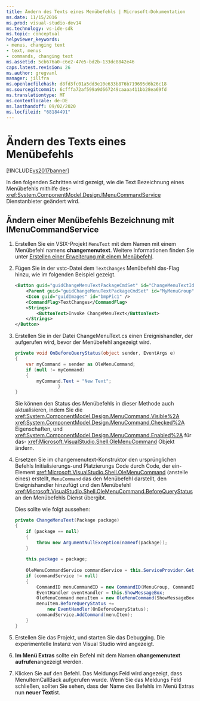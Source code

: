 ```yaml
---
title: Ändern des Texts eines Menübefehls | Microsoft-Dokumentation
ms.date: 11/15/2016
ms.prod: visual-studio-dev14
ms.technology: vs-ide-sdk
ms.topic: conceptual
helpviewer_keywords:
- menus, changing text
- text, menus
- commands, changing text
ms.assetid: 5cb676a0-c6e2-47e5-bd2b-133dc8842e46
caps.latest.revision: 26
ms.author: gregvanl
manager: jillfra
ms.openlocfilehash: d8fd3fc01a5dd3e10e633b876b719695d6b26c18
ms.sourcegitcommit: 6cfffa72af599a9d667249caaaa411bb28ea69fd
ms.translationtype: MT
ms.contentlocale: de-DE
ms.lasthandoff: 09/02/2020
ms.locfileid: "68184491"
---
```

# <a name="changing-the-text-of-a-menu-command"></a>Ändern des Texts eines Menübefehls
[!INCLUDE[vs2017banner](../includes/vs2017banner.md)]

In den folgenden Schritten wird gezeigt, wie die Text Bezeichnung eines Menübefehls mithilfe des- <xref:System.ComponentModel.Design.IMenuCommandService> Dienstanbieter geändert wird.  
  
## <a name="changing-a-menu-command-label-with-the-imenucommandservice"></a>Ändern einer Menübefehls Bezeichnung mit IMenuCommandService  
  
1. Erstellen Sie ein VSIX-Projekt `MenuText` mit dem Namen mit einem Menübefehl namens **changemenutext**. Weitere Informationen finden Sie unter [Erstellen einer Erweiterung mit einem Menübefehl](../extensibility/creating-an-extension-with-a-menu-command.md).  
  
2. Fügen Sie in der vstc-Datei dem `TextChanges` Menübefehl das-Flag hinzu, wie im folgenden Beispiel gezeigt.  
  
    ```xml  
    <Button guid="guidChangeMenuTextPackageCmdSet" id="ChangeMenuTextId" priority="0x0100" type="Button">  
        <Parent guid="guidChangeMenuTextPackageCmdSet" id="MyMenuGroup" />  
        <Icon guid="guidImages" id="bmpPic1" />  
        <CommandFlag>TextChanges</CommandFlag>  
        <Strings>  
            <ButtonText>Invoke ChangeMenuText</ButtonText>  
        </Strings>  
    </Button>  
    ```  
  
3. Erstellen Sie in der Datei ChangeMenuText.cs einen Ereignishandler, der aufgerufen wird, bevor der Menübefehl angezeigt wird.  
  
    ```csharp  
    private void OnBeforeQueryStatus(object sender, EventArgs e)  
    {  
        var myCommand = sender as OleMenuCommand;  
        if (null != myCommand)  
        {  
            myCommand.Text = "New Text";  
                    }  
    }  
    ```  
  
     Sie können den Status des Menübefehls in dieser Methode auch aktualisieren, indem Sie die <xref:System.ComponentModel.Design.MenuCommand.Visible%2A> <xref:System.ComponentModel.Design.MenuCommand.Checked%2A> Eigenschaften, und <xref:System.ComponentModel.Design.MenuCommand.Enabled%2A> für das- <xref:Microsoft.VisualStudio.Shell.OleMenuCommand> Objekt ändern.  
  
4. Ersetzen Sie im changemenutext-Konstruktor den ursprünglichen Befehls Initialisierungs-und Platzierungs Code durch Code, der ein-Element <xref:Microsoft.VisualStudio.Shell.OleMenuCommand> (anstelle eines) erstellt, `MenuCommand` das den Menübefehl darstellt, den Ereignishandler hinzufügt und den Menübefehl <xref:Microsoft.VisualStudio.Shell.OleMenuCommand.BeforeQueryStatus> an den Menübefehls Dienst übergibt.  
  
     Dies sollte wie folgt aussehen:  
  
    ```csharp  
    private ChangeMenuText(Package package)  
    {  
        if (package == null)  
        {  
            throw new ArgumentNullException(nameof(package));  
        }  
  
        this.package = package;  
  
        OleMenuCommandService commandService = this.ServiceProvider.GetService(typeof(IMenuCommandService)) as OleMenuCommandService;  
        if (commandService != null)  
        {  
            CommandID menuCommandID = new CommandID(MenuGroup, CommandId);  
            EventHandler eventHandler = this.ShowMessageBox;  
            OleMenuCommand menuItem = new OleMenuCommand(ShowMessageBox, menuCommandID);  
            menuItem.BeforeQueryStatus +=  
                new EventHandler(OnBeforeQueryStatus);  
            commandService.AddCommand(menuItem);  
        }  
    }  
    ```  
  
5. Erstellen Sie das Projekt, und starten Sie das Debugging. Die experimentelle Instanz von Visual Studio wird angezeigt.  
  
6. **Im Menü Extras** sollte ein Befehl mit dem Namen **changemenutext aufrufen**angezeigt werden.  
  
7. Klicken Sie auf den Befehl. Das Meldungs Feld wird angezeigt, dass MenuItemCallBack aufgerufen wurde. Wenn Sie das Meldungs Feld schließen, sollten Sie sehen, dass der Name des Befehls im Menü Extras nun **neuer Text**ist.
